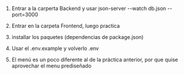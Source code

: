 1. Entrar a la carperta Backend y usar json-server --watch db.json --port=3000

2. Entrar en la carpeta Frontend, luego practica
3. installar los paquetes (dependencias de package.json)
4. Usar el .env.example y volverlo .env
5. El menú es un poco diferente al de la práctica anterior, por que quise aprovechar el menu prediseñado

